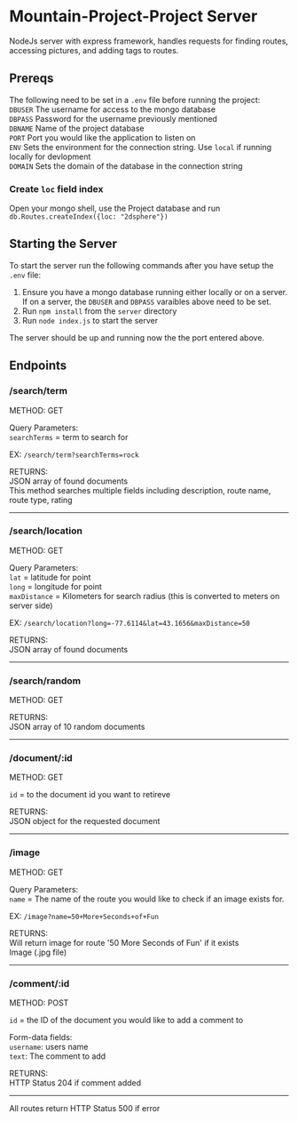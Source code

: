 # Mountain-Project-Project Server
NodeJs server with express framework, handles requests for finding routes, accessing pictures, and adding tags to routes.

## Prereqs
The following need to be set in a `.env` file before running the project:  
`DBUSER` The username for access to the mongo database  
`DBPASS` Password for the username previously mentioned  
`DBNAME` Name of the project database  
`PORT`   Port you would like the application to listen on  
`ENV`    Sets the environment for the connection string. Use `local` if running locally for devlopment  
`DOMAIN` Sets the domain of the database in the connection string 

### Create `loc` field index
Open your mongo shell, use the Project database and run `db.Routes.createIndex({loc: "2dsphere"})`  

## Starting the Server
To start the server run the following commands after you have setup the `.env` file:  
1. Ensure you have a mongo database running either locally or on a server. If on a server, the `DBUSER` and `DBPASS` varaibles above need to be set.  
2. Run `npm install` from the `server` directory  
3. Run `node index.js` to start the server  

The server should be up and running now the the port entered above.

## Endpoints

### /search/term

METHOD: GET  

Query Parameters:  
`searchTerms` = term to search for  

EX: `/search/term?searchTerms=rock`  

RETURNS:  
JSON array of found documents  
This method searches multiple fields including description, route name, route type, rating   

-------------------------------------------------  

### /search/location

METHOD: GET

Query Parameters:  
`lat` = latitude for point  
`long` = longitude for point  
`maxDistance` = Kilometers for search radius (this is converted to meters on server side)  

EX: `/search/location?long=-77.6114&lat=43.1656&maxDistance=50`  

RETURNS:  
JSON array of found documents  

-------------------------------------------------  

### /search/random  

METHOD: GET  

RETURNS:  
JSON array of 10 random documents  

-------------------------------------------------  

### /document/:id

METHOD: GET  

`id` = to the document id you want to retireve   

RETURNS:  
JSON object for the requested document  

-------------------------------------------------  

### /image

METHOD: GET  

Query Parameters:  
`name` = The name of the route you would like to check if an image exists for.  

EX: `/image?name=50+More+Seconds+of+Fun`  

RETURNS:  
Will return image for route '50 More Seconds of Fun' if it exists  
Image (.jpg file)  

-------------------------------------------------  

### /comment/:id

METHOD: POST  

`id` = the ID of the document you would like to add a comment to  

Form-data fields:  
`username`: users name   
`text`: The comment to add  

RETURNS:  
HTTP Status 204 if comment added  

********

All routes return HTTP Status 500 if error  

